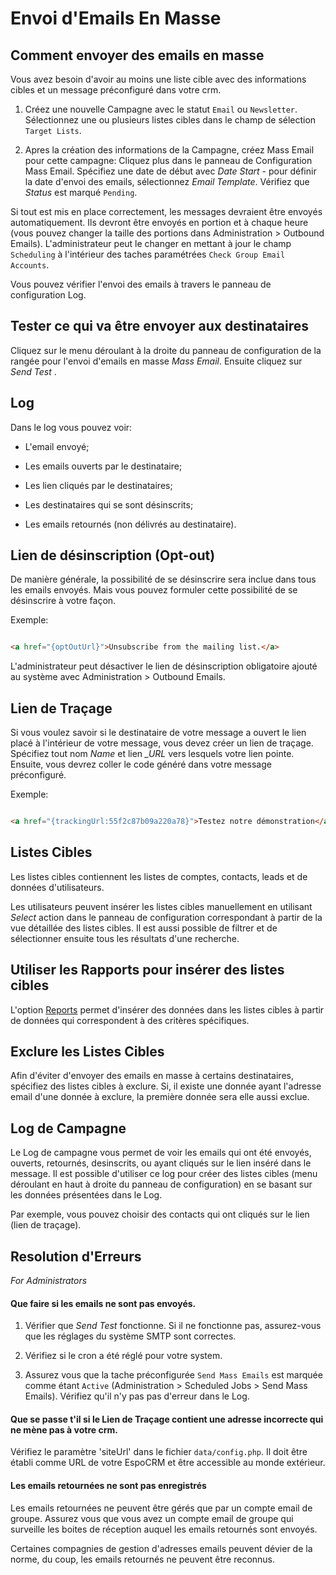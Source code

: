 # Envoi d'Emails En Masse

## Comment envoyer des emails en masse 

Vous avez besoin d'avoir au moins une liste cible avec des informations cibles et un message préconfiguré dans votre crm.

1. Créez une nouvelle Campagne avec le statut `Email` ou `Newsletter`. Sélectionnez une ou plusieurs listes cibles dans le champ de sélection `Target Lists`.

2. Apres la création des informations de la Campagne, créez Mass Email pour cette campagne: Cliquez plus dans le panneau de Configuration Mass Email. Spécifiez une date de début avec _Date Start_ - pour définir la date d'envoi des emails, sélectionnez _Email Template_. Vérifiez que _Status_ est marqué `Pending`.

Si tout est mis en place correctement, les messages devraient être envoyés automatiquement. Ils devront être envoyés en portion et à chaque heure (vous pouvez changer la taille des portions dans Administration > Outbound Emails). L'administrateur peut le changer en mettant à jour le champ `Scheduling` à l'intérieur des taches paramétrées `Check Group Email Accounts`.

Vous pouvez vérifier l'envoi des emails à travers le panneau de configuration Log.

## Tester ce qui va être envoyer aux destinataires

Cliquez sur le menu déroulant à la droite du panneau de configuration de la rangée pour l'envoi d'emails en masse _Mass Email_. Ensuite cliquez sur _Send Test_ .

## Log

Dans le log vous pouvez voir:

* L'email envoyé;

* Les emails ouverts par le destinataire;

* Les lien cliqués par le destinataires;

* Les destinataires qui se sont désinscrits;

* Les emails retournés (non délivrés au destinataire).

## Lien de désinscription (Opt-out)

De manière générale, la possibilité de se désinscrire sera inclue dans tous les emails envoyés. Mais vous pouvez formuler cette possibilité de se désinscrire à votre façon.

Exemple:

```html

<a href="{optOutUrl}">Unsubscribe from the mailing list.</a>

```

L'administrateur peut désactiver le lien de désinscription obligatoire ajouté au système avec Administration > Outbound Emails.

## Lien de Traçage

Si vous voulez savoir si le destinataire de votre message a ouvert le lien placé à l'intérieur de votre message, vous devez créer un lien de traçage. Spécifiez tout nom *_Name_* et lien *_URL* vers lesquels votre lien pointe. Ensuite, vous devrez coller le code généré dans votre message préconfiguré.

Exemple:

```html

<a href="{trackingUrl:55f2c87b09a220a78}">Testez notre démonstration</a>

```

## Listes Cibles

Les listes cibles contiennent les listes de comptes, contacts, leads et de données d'utilisateurs.

Les utilisateurs peuvent insérer les listes cibles manuellement en utilisant _Select_ action dans le panneau de configuration correspondant à partir de la vue détaillée des listes cibles. Il est aussi possible de filtrer et de sélectionner ensuite tous les résultats d'une recherche.

## Utiliser les Rapports pour insérer des listes cibles

L'option [Reports](reports.md#syncing-with-target-lists) permet d'insérer des données dans les listes cibles à partir de données qui correspondent à des critères spécifiques. 

## Exclure les Listes Cibles

Afin d'éviter d'envoyer des emails en masse à certains destinataires, spécifiez des listes cibles à exclure. Si, il existe une donnée ayant l'adresse email d'une donnée à exclure, la première donnée sera elle aussi exclue.

## Log de Campagne

Le Log de campagne vous permet de voir les emails qui ont été envoyés, ouverts, retournés, desinscrits, ou ayant cliqués sur le lien inséré dans le message. Il est possible d'utiliser ce log pour créer des listes cibles (menu déroulant en haut à droite du panneau de configuration) en se basant sur les données présentées dans le Log.

Par exemple, vous pouvez choisir des contacts qui ont cliqués sur le lien (lien de traçage).

## Resolution d'Erreurs

_For Administrators_

#### Que faire si les emails ne sont pas envoyés.

1. Vérifier que _Send Test_ fonctionne. Si il ne fonctionne pas, assurez-vous que les réglages du système SMTP sont correctes. 

2. Vérifiez si le cron a été réglé pour votre system.

3. Assurez vous que la tache préconfigurée `Send Mass Emails` est marquée comme étant `Active` (Administration > Scheduled Jobs > Send Mass Emails). Vérifiez qu'il n'y pas pas d'erreur dans le Log.

#### Que se passe t'il si le Lien de Traçage contient une adresse incorrecte qui ne mène pas à votre crm.

Vérifiez le paramètre 'siteUrl' dans le fichier `data/config.php`. Il doit être établi comme URL de votre EspoCRM et être accessible au monde extérieur.

#### Les emails retournées ne sont pas enregistrés

Les emails retournées ne peuvent être gérés que par un compte email de groupe. Assurez vous que vous avez un compte email de groupe qui surveille les boites de réception auquel les emails retournés sont envoyés.

Certaines compagnies de gestion d'adresses emails peuvent dévier de la norme, du coup, les emails retournés ne peuvent être reconnus.
